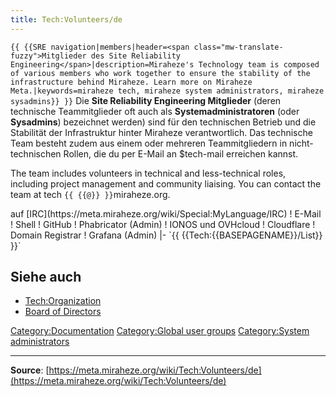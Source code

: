```yaml
---
title: Tech:Volunteers/de
---
```


 `{{ {{SRE navigation|members|header=<span class="mw-translate-fuzzy">Mitglieder des Site Reliability Engineering</span>|description=Miraheze's Technology team is composed of various members who work together to ensure the stability of the infrastructure behind Miraheze. Learn more on Miraheze Meta.|keywords=miraheze tech, miraheze system administrators, miraheze sysadmins}} }}`
Die **Site Reliability Engineering Mitglieder** (deren technische Teammitglieder oft auch als **Systemadministratoren** (oder **Sysadmins**) bezeichnet werden) sind für den technischen Betrieb und die Stabilität der Infrastruktur hinter Miraheze verantwortlich. Das technische Team besteht zudem aus einem oder mehreren Teammitgliedern in nicht-technischen Rollen, die du per E-Mail an $tech-mail erreichen kannst.

The team includes volunteers in technical and less-technical roles, including project management and community liaising. You can contact the team at tech `{{ {{@}} }}`miraheze.org.

<div style="width: 100%; overflow: auto;>
{| class="wikitable center"
|-
! class="unsortable"| [ `{{ {{fullurl:Tech:Volunteers/List|action=edit}} }}` +/-]
! Name & Rolle
! Libera Chat Nickname <br /> auf [IRC](https://meta.miraheze.org/wiki/Special:MyLanguage/IRC)
! E-Mail
! Shell
! GitHub
! Phabricator (Admin)
! IONOS und OVHcloud
! Cloudflare
! Domain Registrar
! Grafana (Admin)
|- `{{ {{Tech:{{BASEPAGENAME}}/List}} }}`

## Siehe auch 

* [Tech:Organization](/tech-docs/techorganization)
* [Board of Directors](https://meta.miraheze.org/wiki/Board_of_Directors)

[Category:Documentation](https://meta.miraheze.org/wiki/Category:Documentation)
[Category:Global user groups](https://meta.miraheze.org/wiki/Category:Global_user_groups)
[Category:System administrators](https://meta.miraheze.org/wiki/Category:System_administrators)

----
**Source**: [https://meta.miraheze.org/wiki/Tech:Volunteers/de](https://meta.miraheze.org/wiki/Tech:Volunteers/de)